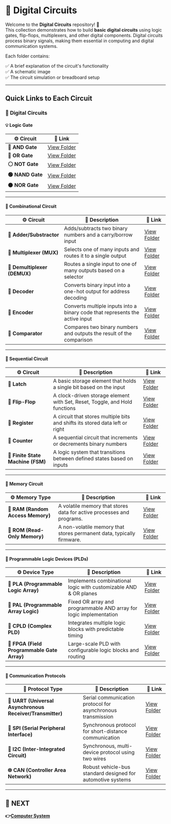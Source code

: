 # 🔌 Digital Circuits

Welcome to the **Digital Circuits** repository! 🎉  
This collection demonstrates how to build **basic digital circuits** using logic gates, flip-flops, multiplexers, and other digital components. Digital circuits process binary signals, making them essential in computing and digital communication systems.

Each folder contains:

✅ A brief explanation of the circuit's functionality  
✅ A schematic image  
✅ The circuit simulation or breadboard setup  

---

## Quick Links to Each Circuit

### 🔹 **Digital Circuits**  

#### 💡 Logic Gate  
| ⚙️ Circuit | 🔗 Link |
|---|---|
| **🔵 AND Gate** | [View Folder](./Logic_Gates/AND_Gate/) |
| **🔴 OR Gate** | [View Folder](./Logic_Gates/OR_Gate/) |
| **⚪ NOT Gate** | [View Folder](./Logic_Gates/NOT_Gate/) |
| **🟢 NAND Gate** | [View Folder](./Logic_Gates/NAND_Gate/) |
| **🟠 NOR Gate** | [View Folder](./Logic_Gates/NOR_Gate/) |

---

#### 🔲 Combinational Circuit  
| ⚙️ Circuit                      | 📜 Description                                                                     | 🔗 Link                                              |
|----------------------------------|-----------------------------------------------------------------------------------|-----------------------------------------------------|
| **🔲 Adder/Substractor**         | Adds/subtracts two binary numbers and a carry/borrow input                         | [View Folder](./Combinational_Circuit/+_-/)          |
| **🔲 Multiplexer (MUX)**         | Selects one of many inputs and routes it to a single output                        | [View Folder](./Combinational_Circuit/MUX/)          |
| **🔲 Demultiplexer (DEMUX)**     | Routes a single input to one of many outputs based on a selector                   | [View Folder](./Combinational_Circuit/DEMUX/)        |
| **🔲 Decoder**                   | Converts binary input into a one-hot output for address decoding                   | [View Folder](./Combinational_Circuit/Decoder/)      |
| **🔲 Encoder**                   | Converts multiple inputs into a binary code that represents the active input       | [View Folder](./Combinational_Circuit/Encoder/)      |
| **🔲 Comparator**                | Compares two binary numbers and outputs the result of the comparison               | [View Folder](./Combinational_Circuit/Comparator/)   |

---

#### 🔁 Sequential Circuit  
| ⚙️ Circuit                         | 📜 Description                                                                     | 🔗 Link                                |
|------------------------------------|-----------------------------------------------------------------------------------|----------------------------------------|
| **🔲 Latch**                       | A basic storage element that holds a single bit based on the input                | [View Folder](./Sequential_Circuit/Latch/)           |
| **🔲 Flip-Flop**                   | A clock-driven storage element with Set, Reset, Toggle, and Hold functions        | [View Folder](./Sequential_Circuit/FlipFlop/)        |
| **🔲 Register**                    | A circuit that stores multiple bits and shifts its stored data left or right      | [View Folder](./Sequential_Circuit/Register/)        |
| **🔲 Counter**                     | A sequential circuit that increments or decrements binary numbers                 | [View Folder](./Sequential_Circuit/Counter/)         |
| **🔲 Finite State Machine (FSM)**  | A logic system that transitions between defined states based on inputs            | [View Folder](./Sequential_Circuit/FSM/)             |

---

#### 🧠 Memory Circuit  
| ⚙️ Memory Type                     | 📜 Description                                                                 | 🔗 Link                                |
|------------------------------------|-------------------------------------------------------------------------------|----------------------------------------|
| **🔲 RAM (Random Access Memory)**  | A volatile memory that stores data for active processes and programs.         | [View Folder](./Memory_Circuit/RAM/)   |
| **🔲 ROM (Read-Only Memory)**      | A non-volatile memory that stores permanent data, typically firmware.         | [View Folder](./Memory_Circuit/ROM/)   |

---

#### 🔧 Programmable Logic Devices (PLDs)  
| ⚙️ Device Type               | 📜 Description                                                         | 🔗 Link                                |
|-----------------------------|------------------------------------------------------------------------|----------------------------------------|
| **🔳 PLA (Programmable Logic Array)**   | Implements combinational logic with customizable AND & OR planes     | [View Folder](./PLD/)              |
| **🔳 PAL (Programmable Array Logic)**   | Fixed OR array and programmable AND array for logic implementation   | [View Folder](./PLD)              |
| **🔳 CPLD (Complex PLD)**               | Integrates multiple logic blocks with predictable timing              | [View Folder](./PLD)             |
| **🔳 FPGA (Field Programmable Gate Array)** | Large-scale PLD with configurable logic blocks and routing            | [View Folder](./PLD)             |

---

#### 📡 Communication Protocols  
| 📶 Protocol Type            | 📜 Description                                                             | 🔗 Link                                |
|----------------------------|----------------------------------------------------------------------------|----------------------------------------|
| **🔌 UART (Universal Asynchronous Receiver/Transmitter)** | Serial communication protocol for asynchronous transmission     | [View Folder](./Comm_Protocol)   |
| **🔌 SPI (Serial Peripheral Interface)**                   | Synchronous protocol for short-distance communication           | [View Folder](./Comm_Protocol)    |
| **🔌 I2C (Inter-Integrated Circuit)**                      | Synchronous, multi-device protocol using two wires               | [View Folder](./Comm_Protocol)    |
| **🌐 CAN (Controller Area Network)**                       | Robust vehicle-bus standard designed for automotive systems      | [View Folder](./Comm_Protocol)    |

---

## 🔹 NEXT  
**👉[Computer System](../Computer_System)**
